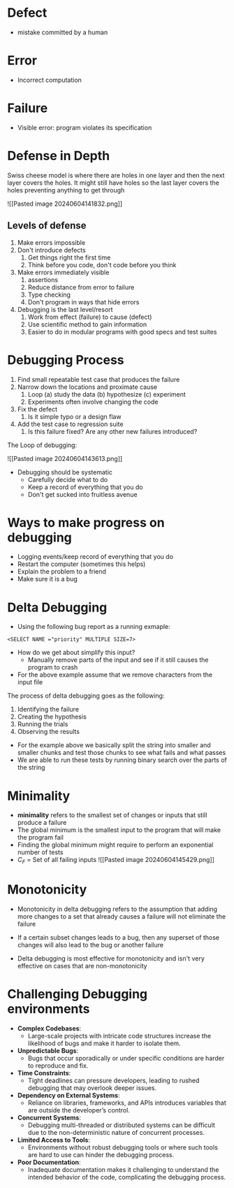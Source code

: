# Defect
- mistake committed by a human 
# Error
- Incorrect computation
# Failure
- Visible error: program violates its specification

# Defense in Depth
Swiss cheese model is where there are holes in one layer and then the next layer covers the holes. It might still have holes so the last layer covers the holes preventing anything to get through

![[Pasted image 20240604141832.png]]

## Levels of defense
1) Make errors impossible 
2) Don't introduce defects
	1) Get things right the first time
	2) Think before you code, don't code before you think
3) Make errors immediately visible
	1) assertions
	2) Reduce distance from error to failure
	3) Type checking 
	4) Don't program in ways that hide errors
4) Debugging is the last level/resort
	1) Work from effect (failure) to cause (defect)
	2) Use scientific method to gain information
	3) Easier to do in modular programs with good specs and test suites 


# Debugging Process
1) Find small repeatable test case that produces the failure 
2) Narrow down the locations and proximate cause 
	1) Loop (a) study the data (b) hypothesize (c) experiment
	2) Experiments often involve changing the code
3) Fix the defect 
	1) Is it simple typo or a design flaw
4) Add the test case to regression suite 
	1) Is this failure fixed? Are any other new failures introduced?

The Loop of debugging:

![[Pasted image 20240604143613.png]]

- Debugging should be systematic
	- Carefully decide what to do
	- Keep a record of everything that you do
	- Don't get sucked into fruitless avenue 

# Ways to make progress on debugging
- Logging events/keep record of everything that you do
- Restart the computer (sometimes this helps)
- Explain the problem to a friend 
- Make sure it is a bug

# Delta Debugging
- Using the following bug report as a running exmaple:
```
<SELECT NAME ="priority" MULTIPLE SIZE=7>
```
- How do we get about simplify this input?
	- Manually remove parts of the input and see if it still causes the program to crash
- For the above example assume that we remove characters from the input file 

The process of delta debugging goes as the following:
1) Identifying the failure 
2) Creating the hypothesis 
3) Running the trials
4) Observing the results 

- For the example above we basically split the string into smaller and smaller chunks and test those chunks to see what fails and what passes
- We are able to run these tests by running binary search over the parts of the string 

# Minimality 
- **minimality** refers to the smallest set of changes or inputs that still produce a failure
- The global minimum is the smallest input to the program that will make the program fail 
- Finding the global minimum might require to perform an exponential number of tests 
- $C_F$ = Set of all failing inputs 
![[Pasted image 20240604145429.png]]

# Monotonicity 
- Monotonicity in delta debugging refers to the assumption that adding more changes to a set that already causes a failure will not eliminate the failure
- If a certain subset changes leads to a bug, then any superset of those changes will also lead to the bug or another failure 

- Delta debugging is most effective for monotonicity and isn't very effective on cases that are non-monotonicity 

# Challenging Debugging environments
- **Complex Codebases**: 
	- Large-scale projects with intricate code structures increase the likelihood of bugs and make it harder to isolate them.
- **Unpredictable Bugs**: 
	- Bugs that occur sporadically or under specific conditions are harder to reproduce and fix.
- **Time Constraints**: 
	- Tight deadlines can pressure developers, leading to rushed debugging that may overlook deeper issues.
- **Dependency on External Systems**: 
	- Reliance on libraries, frameworks, and APIs introduces variables that are outside the developer’s control.
- **Concurrent Systems**: 
	- Debugging multi-threaded or distributed systems can be difficult due to the non-deterministic nature of concurrent processes.
- **Limited Access to Tools**: 
	- Environments without robust debugging tools or where such tools are hard to use can hinder the debugging process.
- **Poor Documentation**: 
	- Inadequate documentation makes it challenging to understand the intended behavior of the code, complicating the debugging process.